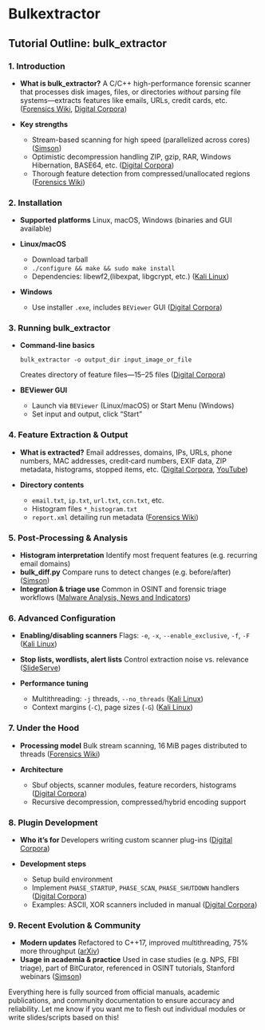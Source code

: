 # Bulkextractor

## Tutorial Outline: bulk\_extractor

### 1. Introduction

* **What is bulk\_extractor?**
  A C/C++ high-performance forensic scanner that processes disk images, files, or directories *without* parsing file systems—extracts features like emails, URLs, credit cards, etc. ([Forensics Wiki][1], [Digital Corpora][2])
* **Key strengths**

  * Stream-based scanning for high speed (parallelized across cores) ([Simson][3])
  * Optimistic decompression handling ZIP, gzip, RAR, Windows Hibernation, BASE64, etc. ([Digital Corpora][4])
  * Thorough feature detection from compressed/unallocated regions ([Forensics Wiki][1])

### 2. Installation

* **Supported platforms**
  Linux, macOS, Windows (binaries and GUI available)&#x20;
* **Linux/macOS**

  * Download tarball
  * `./configure && make && sudo make install`&#x20;
  * Dependencies: libewf2,(libexpat, libgcrypt, etc.) ([Kali Linux][5])
* **Windows**

  * Use installer `.exe`, includes `BEViewer` GUI ([Digital Corpora][2])

### 3. Running bulk\_extractor

* **Command‑line basics**

  ```
  bulk_extractor -o output_dir input_image_or_file
  ```

  Creates directory of feature files—15–25 files ([Digital Corpora][2])
* **BEViewer GUI**

  * Launch via `BEViewer` (Linux/macOS) or Start Menu (Windows)&#x20;
  * Set input and output, click “Start”

### 4. Feature Extraction & Output

* **What is extracted?**
  Email addresses, domains, IPs, URLs, phone numbers, MAC addresses, credit‑card numbers, EXIF data, ZIP metadata, histograms, stopped items, etc. ([Digital Corpora][4], [YouTube][6])
* **Directory contents**

  * `email.txt`, `ip.txt`, `url.txt`, `ccn.txt`, etc.
  * Histogram files `*_histogram.txt`
  * `report.xml` detailing run metadata ([Forensics Wiki][1])

### 5. Post‑Processing & Analysis

* **Histogram interpretation**
  Identify most frequent features (e.g. recurring email domains)&#x20;
* **bulk\_diff.py**
  Compare runs to detect changes (e.g. before/after) ([Simson][7])
* **Integration & triage use**
  Common in OSINT and forensic triage workflows ([Malware Analysis, News and Indicators][8])

### 6. Advanced Configuration

* **Enabling/disabling scanners**
  Flags: `-e`, `-x`, `--enable_exclusive`, `-f`, `-F` ([Kali Linux][5])
* **Stop lists, wordlists, alert lists**
  Control extraction noise vs. relevance ([SlideServe][9])
* **Performance tuning**

  * Multithreading: `-j` threads, `--no_threads` ([Kali Linux][5])
  * Context margins (`-C`), page sizes (`-G`) ([Kali Linux][5])

### 7. Under the Hood

* **Processing model**
  Bulk stream scanning, 16 MiB pages distributed to threads ([Forensics Wiki][1])
* **Architecture**

  * Sbuf objects, scanner modules, feature recorders, histograms ([Digital Corpora][4])
  * Recursive decompression, compressed/hybrid encoding support&#x20;

### 8. Plugin Development

* **Who it’s for**
  Developers writing custom scanner plug-ins ([Digital Corpora][4])
* **Development steps**

  * Setup build environment
  * Implement `PHASE_STARTUP`, `PHASE_SCAN`, `PHASE_SHUTDOWN` handlers ([Digital Corpora][4])
  * Examples: ASCII, XOR scanners included in manual ([Digital Corpora][4])

### 9. Recent Evolution & Community

* **Modern updates**
  Refactored to C++17, improved multithreading, 75% more throughput ([arXiv][10])
* **Usage in academia & practice**
  Used in case studies (e.g. NPS, FBI triage), part of BitCurator, referenced in OSINT tutorials, Stanford webinars ([Simson][7])


Everything here is fully sourced from official manuals, academic publications, and community documentation to ensure accuracy and reliability. Let me know if you want me to flesh out individual modules or write slides/scripts based on this!

[1]: https://forensics.wiki/bulk_extractor/?utm_source=chatgpt.com "Bulk extractor - - Forensics Wiki"
[2]: https://digitalcorpora.s3.amazonaws.com/downloads/bulk_extractor/BEUsersManual.pdf?utm_source=chatgpt.com "[PDF] bulk extractor 1.4 USER MANUAL"
[3]: https://simson.net/clips/academic/2013.COSE.bulk_extractor.pdf?utm_source=chatgpt.com "[PDF] Digital media triage with bulk data analysis and bulk_extractor"
[4]: https://digitalcorpora.s3.amazonaws.com/downloads/bulk_extractor/BEProgrammersManual.pdf?utm_source=chatgpt.com "[PDF] Programmers Manual for Developing Bulk Extractor Scanner Plug-ins"
[5]: https://www.kali.org/tools/bulk-extractor/?utm_source=chatgpt.com "bulk-extractor | Kali Linux Tools"
[6]: https://www.youtube.com/watch?v=5MTzP7THNKQ&utm_source=chatgpt.com "Extract Sensitive Information from Drives Using Bulk Extractor"
[7]: https://simson.net/ref/2012/2012-08-08%20bulk_extractor%20Tutorial.pdf?utm_source=chatgpt.com "[PDF] Using bulk_extractor for digital forensics triage and cross-drive ..."
[8]: https://malware.news/t/using-bulk-extractor-for-quick-osint-wins/34592?utm_source=chatgpt.com "Using Bulk Extractor for Quick OSINT Wins - Malware News"
[9]: https://www.slideserve.com/ebetty/bulk-extractor-advanced-topics-webinar-bitcurator-consortium-powerpoint-ppt-presentation?utm_source=chatgpt.com "Bulk Extractor Advanced Topics Webinar - Stanford University"
[10]: https://arxiv.org/pdf/2208.01639?utm_source=chatgpt.com "[PDF] Sharpening Your Tools: Updating bulk_extractor for the 2020s. - arXiv"
